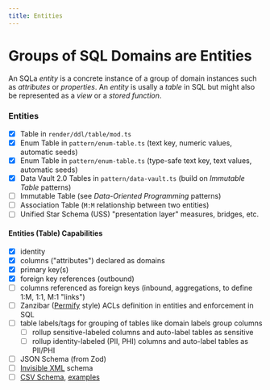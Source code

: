 ```yaml
---
title: Entities
---
```


# Groups of SQL Domains are Entities

An SQLa _entity_ is a concrete instance of a group of domain instances such as
_attributes_ or _properties_. An _entity_ is usally a _table_ in SQL but might
also be represented as a _view_ or a _stored function_.

### Entities

- [x] Table in `render/ddl/table/mod.ts`
- [x] Enum Table in `pattern/enum-table.ts` (text key, numeric values, automatic
      seeds)
- [x] Enum Table in `pattern/enum-table.ts` (type-safe text key, text values,
      automatic seeds)
- [x] Data Vault 2.0 Tables in `pattern/data-vault.ts` (build on _Immutable
      Table_ patterns)
- [ ] Immutable Table (see _Data-Oriented Programming_ patterns)
- [ ] Association Table (`M:M` relationship between two entities)
- [ ] Unified Star Schema (USS) "presentation layer" measures, bridges, etc.

#### Entities (Table) Capabilities

- [x] identity
- [x] columns ("attributes") declared as domains
- [x] primary key(s)
- [x] foreign key references (outbound)
- [ ] columns referenced as foreign keys (inbound, aggregations, to define 1:M,
      1:1, M:1 "links")
- [ ] Zanzibar ([Permify](https://github.com/Permify/permify) style) ACLs
      definition in entities and enforcement in SQL
- [ ] table labels/tags for grouping of tables like domain labels group columns
  - [ ] rollup sensitive-labeled columns and auto-label tables as sensitive
  - [ ] rollup identity-labeled (PII, PHI) columns and auto-label tables as
        PII/PHI
- [ ] JSON Schema (from Zod)
- [ ] [Invisible XML](https://invisiblexml.org/) schema
- [ ] [CSV Schema](http://digital-preservation.github.io/csv-schema/csv-schema-1.1.html),
      [examples](https://github.com/digital-preservation/csv-schema/tree/master/example-schemas)
